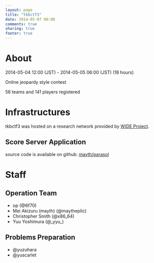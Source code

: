```yaml
---
layout: page
title: "tkbctf3"
date: 2014-05-07 00:00
comments: true
sharing: true
footer: true
---
```


# About

2014-05-04 12:00 (JST) - 2014-05-05 06:00 (JST) (18 hours)

Online jeopardy style contest

56 teams and 141 players registered

# Infrastructures

tkbctf3 was hosted on a research network provided by [WIDE Project](http://www.wide.ad.jp).

## Score Server Application

source code is available on github: [mayth/parasol](https://github.com/mayth/parasol)

# Staff

## Operation Team

* op (@6f70)
* Mei Akizuru (mayth) (@maytheplic)
* Christopher Smith (@x86_64)
* Yuu Yoshimura (@\_yyu\_)

## Problems Preparation

* @yuzuhara
* @yuscarlet
